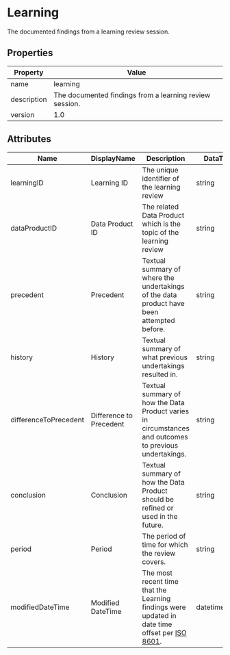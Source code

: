 # Learning

The documented findings from a learning review session.

## Properties

| Property    | Value                                                   |
| ----------- | ------------------------------------------------------- |
| name        | learning                                                |
| description | The documented findings from a learning review session. |
| version     | 1.0                                                     |

## Attributes 

| Name                  | DisplayName             | Description                                                  | DataType | Required? | isNullable |
| --------------------- | ----------------------- | ------------------------------------------------------------ | -------- | --------- | ---------- |
| learningID            | Learning ID             | The unique identifier of the learning review                 | string   | yes       | false      |
| dataProductID         | Data Product ID         | The related Data Product which is the topic of the learning review | string   | yes       | false      |
| precedent             | Precedent               | Textual summary of where the undertakings of the data product have been attempted before. | string   | no        | true       |
| history               | History                 | Textual summary of what previous undertakings resulted in.   | string   | no        | true       |
| differenceToPrecedent | Difference to Precedent | Textual summary of how the Data Product varies in circumstances and outcomes to previous undertakings. | string   | no        | true       |
| conclusion            | Conclusion              | Textual summary of how the Data Product should be refined or used in the future. | string   | yes       | false      |
| period                | Period                  | The period of time for which the review covers.              | string   | yes       | false      |
| modifiedDateTime| Modified DateTime | The most recent time that the Learning findings were updated in date time offset per [ISO 8601](https://www.wikipedia.org/wiki/ISO_8601).      | datetimeoffset | no      | true   |



